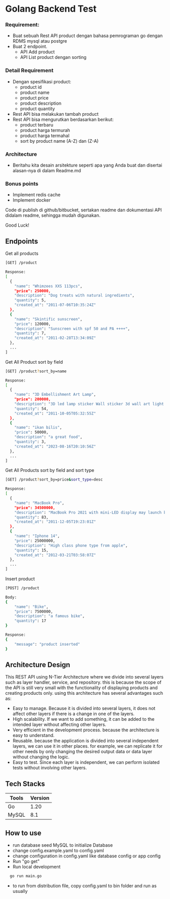 # Golang Backend Test

### Requirement:

-   Buat sebuah Rest API product dengan bahasa pemrograman go dengan RDMS mysql atau postgre
-   Buat 2 endpoint.
    -   API Add product
    -   API List product dengan sorting

### Detail Requirement

-   Dengan spesifikasi product:
    -   product id
    -   product name
    -   product price
    -   product description
    -   product quantity
-   Rest API bisa melakukan tambah product
-   Rest API bisa mengurutkan berdasarkan berikut:
    -   product terbaru
    -   product harga termurah
    -   product harga termahal
    -   sort by product name (A-Z) dan (Z-A)

### Architecture

-   Beritahu kita desain arsitekture seperti apa yang Anda buat dan disertai alasan-nya di dalam Readme.md

### Bonus points

-   Implement redis cache
-   Implement docker

Code di publish di github/bitbucket, sertakan readme dan dokumentasi API didalam readme, sehingga mudah digunakan.

Good Luck!

## Endpoints

Get all products

```bash
[GET] /product

Response:
[
  {
    "name": "Whimzees XXS 113pcs",
    "price": 250000,
    "description": "Dog treats with natural ingredients",
    "quantity": 5,
    "created_at": "2011-07-06T10:35:24Z"
  },
  {
    "name": "Skintific sunscreen",
    "price": 120000,
    "description": "Sunscreen with spf 50 and PA ++++",
    "quantity": 7,
    "created_at": "2011-02-28T13:34:09Z"
  },
  ...
]

```

Get All Product sort by field

```bash
[GET] /product?sort_by=name

Response:
[
  {
    "name": "3D Embellishment Art Lamp",
    "price": 200000,
    "description": "3D led lamp sticker Wall sticker 3d wall art light on/off button  cell operated (included)",
    "quantity": 54,
    "created_at": "2011-10-05T05:32:55Z"
  },
  {
    "name": "ikan bilis",
    "price": 50000,
    "description": "a great food",
    "quantity": 3,
    "created_at": "2023-08-16T20:10:56Z"
  },
  ...
]
```

Get All Products sort by field and sort type

```bash
[GET] /product?sort_by=price&sort_type=desc

Response:
[
  {
    "name": "MacBook Pro",
    "price": 34500000,
    "description": "MacBook Pro 2021 with mini-LED display may launch between September, November",
    "quantity": 83,
    "created_at": "2011-12-05T19:23:01Z"
  },
  {
    "name": "Iphone 14",
    "price": 25000000,
    "description": "High class phone type from apple",
    "quantity": 15,
    "created_at": "2012-03-21T03:58:07Z"
  },
  ...
]
```

Insert product

```bash
[POST] /product

Body:
{
    "name": "Bike",
    "price": 7500000,
    "description": "a famous bike",
    "quantity": 17
}

Response:
{
    "message": "product inserted"
}
```

## Architecture Design

This REST API using N-Tier Architecture where we divide into several layers such as layer handler, service, and repository. this is because the scope of the API is still very small with the functionality of displaying products and creating products only. using this architecture has several advantages such as:

-   Easy to manage. Because it is divided into several layers, it does not affect other layers if there is a change in one of the layers.
-   High scalability. If we want to add something, it can be added to the intended layer without affecting other layers.
-   Very efficient in the development process. because the architecture is easy to understand.
-   Reusable. because the application is divided into several independent layers, we can use it in other places. for example, we can replicate it for other needs by only changing the desired output data or data layer without changing the logic.
-   Easy to test. Since each layer is independent, we can perform isolated tests without involving other layers.

## Tech Stacks

| Tools | Version |
| ----- | ------- |
| Go    | 1.20    |
| MySQL | 8.1     |

## How to use

-   run database seed MySQL to initialize Database
-   change config.example.yaml to config.yaml
-   change configuration in config.yaml like database config or app config
-   Run "go get"
-   Run local development

```bash
  go run main.go
```

-   to run from distribution file, copy config.yaml to bin folder and run as usually
